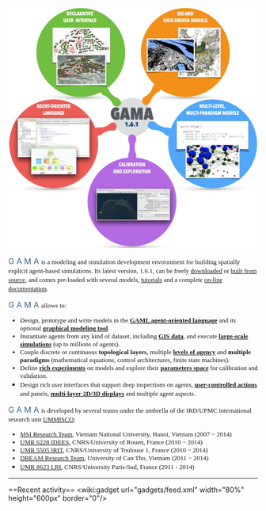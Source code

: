 <img width="521px" src="images/splash/gama_front3.jpg"/> 

<font size="3" color="#42618F">G A M A </font><font face="verdana" size="2" > is a modeling and simulation development environment for building spatially explicit agent-based simulations. Its latest version, 1.6.1, can be freely [downloaded](G__Downloads) or [built from source](https://code.google.com/p/gama-platform/source/checkout), and comes pre-loaded with several models, [tutorials](G__Tutorials ) and a complete [on-line documentation](G__Overview).</font>
<p/> 
<font size="3" color="#42618F">G A M A </font><font face="verdana" size="2" > allows to:

* Design, prototype and write models in the **[GAML agent-oriented language](G__GamlLanguage)** and its optional **[graphical modeling tool](G__GraphicalEditor)**.
* Instantiate agents from any kind of dataset, including **[GIS data](Tutorial__RoadTrafficTutorial)**, and execute **[large-scale simulations](G__RunningExperiments)** (up to millions of agents). 
* Couple discrete or continuous **topological layers**, multiple **[levels of agency](G__MultiLevel)** and **multiple paradigms** (mathematical equations, control architectures, finite state machines).
* Define **[rich experiments](G__DefiningExperiments)** on models and explore their **[parameters space](G__BatchExperiments)** for calibration and validation.
* Design rich user interfaces that support deep inspections on agents, **[user-controlled actions](G__DefininUserInteraction)** and panels, **[multi-layer 2D/3D displays](G__DefiningDisplays)** and multiple agent aspects.</font>

<font size="3" color="#42618F">G A M A </font><font face="verdana" size="2" > is developed by several teams under the umbrella of the IRD/UPMC international research unit [UMMISCO](http://www.ummisco.ird.fr/):

* [MSI Research Team](http://www.ifi.auf.org/site/content/view/35/46/lang,french/), Vietnam National University, Hanoi, Vietnam (2007 − 2014)
* [UMR 6228 IDEES](http://www.umr-idees.fr), CNRS/University of Rouen, France (2010 − 2014)
* [UMR 5505 IRIT](http://www.irit.fr), CNRS/University of Toulouse 1, France (2010 − 2014)
* [DREAM Research Team](http://www.cit.ctu.edu.vn), University of Can Tho, Vietnam (2011 − 2014)
* [UMR 8623 LRI](http://www.lri.fr), CNRS/University Paris-Sud, France (2011 - 2014)</font>


------
==Recent activity==
<wiki:gadget url="gadgets/feed.xml" width="80%"  height="600px" border="0"/>
